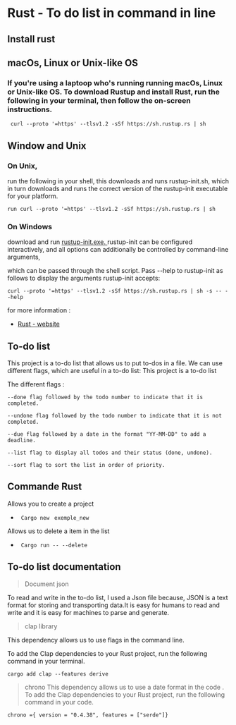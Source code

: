 # Rust - To do list in command in line 


## Install  rust

## macOs, Linux or Unix-like OS

###  If you're using a laptoop who's  running running macOs, Linux or Unix-like OS. To download Rustup and install Rust, run the following in your terminal, then follow the on-screen instructions. 


     curl --proto '=https' --tlsv1.2 -sSf https://sh.rustup.rs | sh

## Window and Unix

### On Unix,
 run the following in your shell, this downloads and runs rustup-init.sh, which in turn downloads and runs the correct version of the rustup-init executable for your platform.

    run curl --proto '=https' --tlsv1.2 -sSf https://sh.rustup.rs | sh 


  ### On Windows
   download and run  [rustup-init.exe. ](https://static.rust-lang.org/rustup/dist/i686-pc-windows-gnu/rustup-init.exe) rustup-init can be configured interactively, and all options can additionally be controlled by command-line arguments, 
   
   which can be passed through the shell script. Pass --help to rustup-init as follows to display the arguments rustup-init accepts:

    curl --proto '=https' --tlsv1.2 -sSf https://sh.rustup.rs | sh -s -- --help

for more information : 
-  [Rust - website ](https://www.rust-lang.org/tools/install)

## To-do list

This project is a to-do list that allows us to put to-dos in a file. We can use different flags, which are useful in a to-do list: This project is a to-do list 

The different flags : 

    --done flag followed by the todo number to indicate that it is completed.

    --undone flag followed by the todo number to indicate that it is not completed.

    --due flag followed by a date in the format "YY-MM-DD" to add a deadline.

    --list flag to display all todos and their status (done, undone).

    --sort flag to sort the list in order of priority.

## Commande Rust 

Allows you to create a project
- `  Cargo new ` ` exemple_new`

Allows us to delete a item in the list 
- `  Cargo run -- --delete ` 

## To-do list  documentation

>Document json

To read and write in the to-do list, I used a Json file because, JSON is a text format for storing and transporting data.It is easy for humans to read and write and it is easy for machines to parse and generate.

>clap library 

This dependency allows us to use flags in the command line.

To add the Clap dependencies to your Rust project, run the following command in your terminal.

`cargo add clap --features derive`

>chrono
This dependency allows us to use a date format in the code .
To add the Clap dependencies to your Rust project, run the following command in your code.

`chrono ={ version = "0.4.38", features = ["serde"]}`

